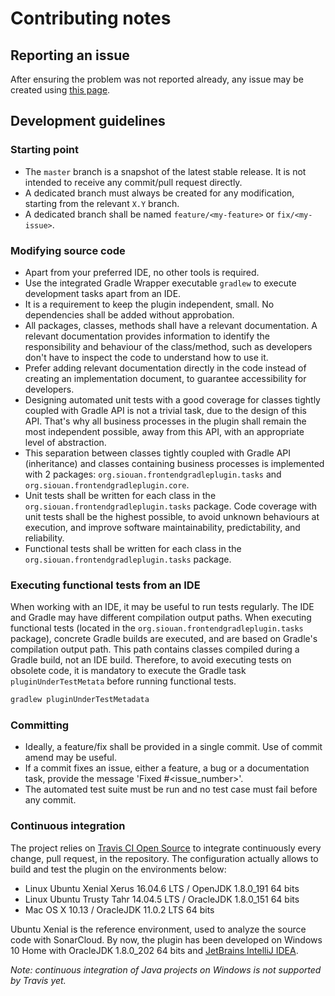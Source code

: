 # Contributing notes

## Reporting an issue

After ensuring the problem was not reported already, any issue may be created using [this page][issues].

## Development guidelines

### Starting point

- The `master` branch is a snapshot of the latest stable release. It is not intended to receive any commit/pull request
directly.
- A dedicated branch must always be created for any modification, starting from the relevant `X.Y` branch.
- A dedicated branch shall be named `feature/<my-feature>` or `fix/<my-issue>`.

### Modifying source code

- Apart from your preferred IDE, no other tools is required.
- Use the integrated Gradle Wrapper executable `gradlew` to execute development tasks apart from an IDE.
- It is a requirement to keep the plugin independent, small. No dependencies shall be added without approbation.
- All packages, classes, methods shall have a relevant documentation. A relevant documentation provides information to
identify the responsibility and behaviour of the class/method, such as developers don't have to inspect the code to
understand how to use it.
- Prefer adding relevant documentation directly in the code instead of creating an implementation document, to guarantee
accessibility for developers.
- Designing automated unit tests with a good coverage for classes tightly coupled with Gradle API is not a
trivial task, due to the design of this API. That's why all business processes in the plugin shall remain the most
independent possible, away from this API, with an appropriate level of abstraction.
- This separation between classes tightly coupled with Gradle API (inheritance) and classes containing business
processes is implemented with 2 packages: `org.siouan.frontendgradleplugin.tasks` and
`org.siouan.frontendgradleplugin.core`. 
- Unit tests shall be written for each class in the `org.siouan.frontendgradleplugin.tasks` package. Code coverage with
unit tests shall be the highest possible, to avoid unknown behaviours at execution, and improve software
maintainability, predictability, and reliability.
- Functional tests shall be written for each class in the `org.siouan.frontendgradleplugin.tasks` package.

### Executing functional tests from an IDE

When working with an IDE, it may be useful to run tests regularly. The IDE and Gradle may have different compilation
output paths. When executing functional tests (located in the `org.siouan.frontendgradleplugin.tasks` package),
concrete Gradle builds are executed, and are based on Gradle's compilation output path. This path contains classes
compiled during a Gradle build, not an IDE build. Therefore, to avoid executing tests on obsolete code, it is mandatory
to execute the Gradle task `pluginUnderTestMetata` before running functional tests.

```sh
gradlew pluginUnderTestMetadata

```

### Committing

- Ideally, a feature/fix shall be provided in a single commit. Use of commit amend may be useful.
- If a commit fixes an issue, either a feature, a bug or a documentation task, provide the message
'Fixed #<issue_number>'.
- The automated test suite must be run and no test case must fail before any commit.

### Continuous integration

The project relies on [Travis CI Open Source][travis] to integrate continuously every change, pull request, in the
repository. The configuration actually allows to build and test the plugin on the environments below:

- Linux Ubuntu Xenial Xerus 16.04.6 LTS / OpenJDK 1.8.0_191 64 bits
- Linux Ubuntu Trusty Tahr 14.04.5 LTS / OracleJDK 1.8.0_151 64 bits
- Mac OS X 10.13 / OracleJDK 11.0.2 LTS 64 bits

Ubuntu Xenial is the reference environment, used to analyze the source code with SonarCloud. By now, the plugin has been
developed on Windows 10 Home with OracleJDK 1.8.0_202 64 bits and [JetBrains IntelliJ IDEA][intellij].

*Note: continuous integration of Java projects on Windows is not supported by Travis yet.*

[intellij]: <https://www.jetbrains.com/idea/> (IntelliJ IDEA)
[issues]: <https://github.com/Siouan/frontend-gradle-plugin/issues> (Issues)
[travis]: <https://travis-ci.org/> (Travis CI Open Source)
